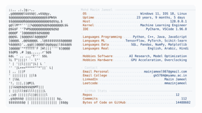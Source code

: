 <picture>
  <source srcset="https://raw.githubusercontent.com/mmazinjameel/mmazinjameel/main/dark_mode.svg?v=1754828390" media="(prefers-color-scheme: dark)">
  <img src="https://raw.githubusercontent.com/mmazinjameel/mmazinjameel/main/light_mode.svg?v=1754828390">
</picture>
